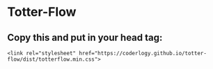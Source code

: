 # Totter-Flow

## Copy this and put in your head tag:
```
<link rel="stylesheet" href="https://coderlogy.github.io/totter-flow/dist/totterflow.min.css">

```

